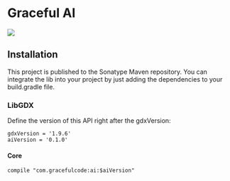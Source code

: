 # Graceful AI

![](https://github.com/negativeview/gracefulcode-ai/workflows/Java%20CI/badge.svg)

## Installation

This project is published to the Sonatype Maven repository. You can integrate the lib into your project by just adding the dependencies to your build.gradle file.

### LibGDX

Define the version of this API right after the gdxVersion:

```
gdxVersion = '1.9.6'
aiVersion = '0.1.0'
```

#### Core

```
compile "com.gracefulcode:ai:$aiVersion"
```
